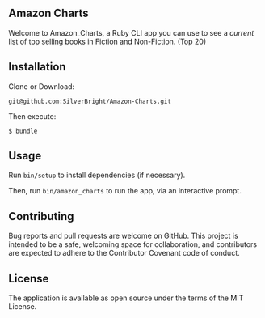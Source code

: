 ## Amazon Charts

Welcome to Amazon_Charts, a Ruby CLI app you can use to see a <i>current</i> list of top selling books in Fiction and Non-Fiction. (Top 20)

## Installation

Clone or Download:

    git@github.com:SilverBright/Amazon-Charts.git

Then execute:

    $ bundle

## Usage

Run `bin/setup` to install dependencies (if necessary).

Then, run `bin/amazon_charts` to run the app, via an interactive prompt.

## Contributing

Bug reports and pull requests are welcome on GitHub. This project is intended to be a safe, welcoming space for collaboration, and contributors are expected to adhere to the Contributor Covenant code of conduct.

## License

The application is available as open source under the terms of the MIT License.
